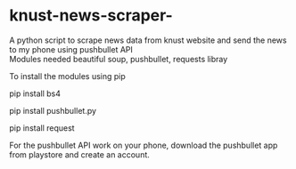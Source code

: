 # knust-news-scraper-
A python script to scrape news data from knust website and send the news to my phone using pushbullet API  
Modules needed beautiful soup, pushbullet, requests libray

To install the modules using pip 

pip install bs4

pip install pushbullet.py

pip install request


For the pushbullet API work on your phone, download the pushbullet app from playstore and create an account. 

